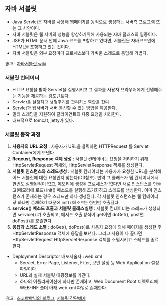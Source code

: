 ## 자바 서블릿
* Java Servlet은 자바를 사용해 웹페이지를 동적으로 생성하는 서버측 프로그램 또는 그 사양이다.
* 자바 서블릿은  웹 서버의 성능을 향상하기위해 사용되는 자바 클래스의 일종이다.
* JSP가 HTML 문서 안에 Java 코드를 포함하고 있따면, 서블릿은 자바코드안에 HTML을 포함하고 있는 것이다.
* 자바 서블릿은 외부 요청마다 프로세스보다 가벼운 스레드로 응답해 가볍다.

*참고* : [자바서블릿 wiki](https://ko.wikipedia.org/wiki/%EC%9E%90%EB%B0%94_%EC%84%9C%EB%B8%94%EB%A6%BF)

### 서블릿 컨테이너
* HTTP 요청을 받아 Servlet을 실행시키고 그 결과를 사용자 브라우저에게 전댈해주는 기능을 제공하는 컴포넌트다.
* Servlet을 실행하고 생명주기를 관리하는 역할을 한다
* Servlet과 웹서버가 서버 통신할 수 있는 방법을 제공한다.
* 멀티 스레딩을 지원하여 클라이언트의 다중 요청을 처리한다.
* 대표적으로 tomcat, jetty가 있다.

### 서블릿 동작 과정
1. **사용자의 URL 요청** : 사용자가 URL을 클릭하면 HTTPRequest 를 Servlet Container에게 보낸다
2. **Reqeust, Response 객체 생성** : 서블릿 컨테이너는 요청을 처리하기 위해 HttpServletRequest 객체와, HttpServletResponse  객체를 생성한다.
3. **서블릿 인스턴스와 스레드생성** : 서블릿 컨테이너는 사용자가 요청한 URL을 분석해 어느 서블릿에 대한 요청인지 찾는다(DD참조). 만약 그 클래스가 웹 컨테이너에서 한번도 실행된적이 없고, 메모리에 생성된 프로세스가 없다면 새로 인스턴스를 만들고(메모리에 로드) init() 메소드를 실행해 초기화하고 스레드를 생성한다. 이미 인스턴스가 존재하는 경우 스레드만 하나 생성된다. 각 서블릿 인스턴스는 웹 컨테이너 당 하나만 존재하기 때문에  init() 메소드는 한번만 호출된다.
4. **service() 메소드 호출과 서블릿 클래스 실행** : 서블릿 컨테이너는 스레드가 생성되면 service() 가 호출되고, 메서드 호출 방식이 get이면 doGet(), post면 doPost()를 호출한다.
5. **응답과 스레드 소멸** : doGet(), doPost()로 사용자 요청에 의해 페이지를 생성한 후 HttpServletResponse 객체에 응답을 보낸다. 그리고 사용이 다 끝나면 HttpServletRequest HttpServletResponse 객체를 소멸시키고 스레드를 종료한다.

* Deployment Descriptor 배포서술자  : web.xml
  * Servlet, Error Page, Listener, Filter, 보안 설정 등 Web Application 설정파일이다
  * URL과 실제 서블릿 매핑정보를 가진다.
  * 하나의 어플리케이션에 하나만 존재하고, Web Document Root 디렉토리에 WEB-INF 폴더 아래 web.xml 파일로 존재한다.  

*참고* : [초코빵빵님의 블로그](http://dkatlf900.tistory.com/68), [서블릿 간단예제](http://wiki.gurubee.net/pages/viewpage.action?pageId=26740202)
